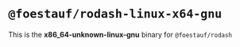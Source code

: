 # `@foestauf/rodash-linux-x64-gnu`

This is the **x86_64-unknown-linux-gnu** binary for `@foestauf/rodash`

